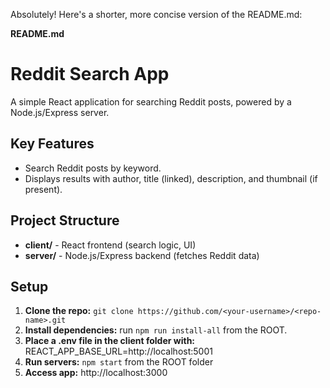 Absolutely! Here's a shorter, more concise version of the README.md:

**README.md**

# Reddit Search App

A simple React application for searching Reddit posts, powered by a Node.js/Express server.

## Key Features

* Search Reddit posts by keyword.
* Displays results with author, title (linked), description, and thumbnail (if present).

## Project Structure

* **client/** - React frontend (search logic, UI)
* **server/** - Node.js/Express backend (fetches Reddit data)

## Setup

1. **Clone the repo:** `git clone https://github.com/<your-username>/<repo-name>.git`
2. **Install dependencies:** run `npm run install-all` from the ROOT.
2. **Place a .env file in the client folder with:** REACT_APP_BASE_URL=http://localhost:5001
3. **Run servers:** `npm start` from the ROOT folder
4. **Access app:** http://localhost:3000
